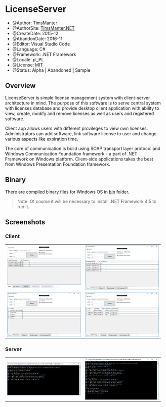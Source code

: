 # LicenseServer

* @Author: TimsManter
* @AuthorSite: [TimsManter.NET](http://timsmanter.net/)
* @CreateDate: 2015-12
* @AbandonDate: 2016-11
* @Editor: Visual Studio Code
* @Language: C#
* @Framework: .NET Framework
* @Locale: pl_PL
* @License: [MIT](LICENSE.md)
* @Status: Alpha | Abandoned | Sample

## Overview

LicenseServer is simple license management system with client-server architecture in mind. The purpose of this software is to serve central system with licenses database and provide desktop client application with ability to view, create, modify and remove licenses as well as users and registered software.

Client app allows users with different provileges to view own licenses. Administrators can add software, link software license to user and change various aspects like expiration time.

The core of communication is build using SOAP transport layer protocol and Windows Communication Foundation framework - a part of .NET Framework on Windows platform. Client-side applications takes the best from Windows Presentation Foundation framework.

## Binary

There are compiled binary files for Windows OS in [bin](bin/) folder.

> Note: Of course it will be necessary to install .NET Framework 4.5 to run it.

## Screenshots

### Client

|||
--- | ---
![Client Window Connected](docs/screenshots/client_window_connected.png) | ![Client Window Connected](docs/screenshots/client_window_licenses.png)
![Client Window Connected](docs/screenshots/client_window_software.png) | ![Client Window Connected](docs/screenshots/client_window_users.png)

### Server

|||
--- | ---
![Console Window Connected](docs/screenshots/console_window.png) | ![CLient Window Connected](docs/screenshots/console_window2.png)
